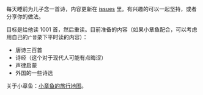 每天睡前为儿子念一首诗，内容更新在 [issues](https://github.com/sofish/A-Poem-A-Day/issues) 里。有兴趣的可以一起坚持，或者分享你的做法。

目标是给他读 1001 首，然后重读。目前准备的内容（如果小章鱼配合，可以考虑用自己的`广普`录下平时读的内容）：

- 唐诗三百首
- 诗经（这个对于现代人可能有点晦涩）
- 声律启蒙
- 外国的一些诗选

关于小章鱼：[小章鱼的旅行地图](https://linjuexia.com)。
